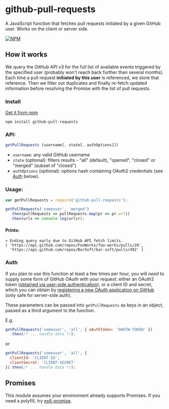 # github-pull-requests

A JavaScript function that fetches pull requests initiated by a given GitHub user. Works on the client or server side.

[![NPM](https://nodei.co/npm/github-pull-requests.png)](https://npmjs.org/package/github-pull-requests)

## How it works

We query the GitHub API v3 for the full list of available events triggered by the specified user (probably won't reach back further than several months). Each time a pull request **initiated by this user** is referenced, we store that reference. Then we filter out duplicates and finally re-fetch updated information before resolving the Promise with the list of pull requests.

### Install

[Get it from npm](https://www.npmjs.com/package/github-pull-requests)
```
npm install github-pull-requests
```

### API:

```javascript
getPullRequests (username[, state[, authOptions]])
````

* `username`: any valid GitHub username
* `state` (optional): filters results - "all" (default), "opened", "closed" or "merged" (subset of "closed")
* `authOptions` (optional): options hash containing OAuth2 credentials (see [Auth](#auth) below).

### Usage:

```javascript
var getPullRequests = require('github-pull-requests');

getPullRequests('someuser', 'merged')
  .then(pullRequests => pullRequests.map(pr => pr.url))
  .then(urls => console.log(urls));
```

#### Prints:

```
> Ending query early due to GitHub API fetch limits.
[ 'https://api.github.com/repos/FooWorks/foo-works/pulls/20',
  'https://api.github.com/repos/BarSoft/bar-soft/pulls/492' ]
```

### Auth

If you plan to use this function at least a few times per hour, you will *need* to supply some form of GitHub OAuth with your request: either an OAuth2 token ([obtained via user-side authentication](https://developer.github.com/v3/oauth/#web-application-flow)), or a client ID and secret, which you can obtain by [registering a new OAuth application on GitHub](https://github.com/settings/applications/new) (only safe for server-side auth).

These parameters can be passed into `getPullRequests` as keys in an object, passed as a third argument to the function.

E.g.

```javascript
getPullRequests('someuser', 'all', { oAuthToken: 'OAUTH-TOKEN' })
  .then(/* ... handle data */);
```

or

```javascript
getPullRequests('someuser', 'all', {
  clientId: 'CLIENT-ID',
  clientSecret: 'CLIENT-SECRET'
}).then(/* ... handle data */);
```

## Promises

This module assumes your environment already supports Promises. If you need a polyfill, try [es6-promise](https://github.com/stefanpenner/es6-promise).
